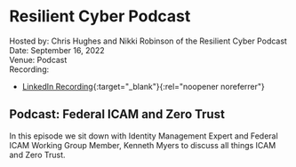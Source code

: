 # Resilient Cyber Podcast 
Hosted by: Chris Hughes and Nikki Robinson of the Resilient Cyber Podcast<br>
Date: September 16, 2022<br>
Venue: Podcast<br>
Recording: 
- [LinkedIn Recording](https://www.linkedin.com/video/event/urn:li:ugcPost:6976228011037663233/){:target="_blank"}{:rel="noopener noreferrer"}<br>

## Podcast: Federal ICAM and Zero Trust
In this episode we sit down with Identity Management Expert and Federal ICAM Working Group Member, Kenneth Myers to discuss all things ICAM and Zero Trust. 
